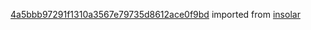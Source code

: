 [4a5bbb97291f1310a3567e79735d8612ace0f9bd](https://github.com/insolar/insolar/commit/4a5bbb97291f1310a3567e79735d8612ace0f9bd) imported from [insolar](https://github.com/insolar/insolar)
